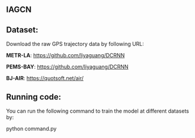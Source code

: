 ## IAGCN

## Dataset:
Download the raw GPS trajectory data by following URL:

**METR-LA**:  https://github.com/liyaguang/DCRNN

**PEMS-BAY**:  https://github.com/liyaguang/DCRNN

**BJ-AIR**: https://quotsoft.net/air/

## Running code:

You can run the following command to train the model at different datasets by: 

python command.py
